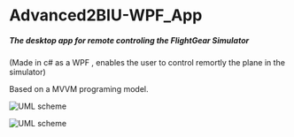 # Advanced2BIU-WPF_App

##### The desktop app for remote controling the FlightGear Simulator
(Made in c# as a WPF , enables the user to control remortly the plane in the simulator)

Based on a MVVM programing model.

![UML scheme](https://cdn.discordapp.com/attachments/467305482151919618/568601406345314316/unknown.png)

![UML scheme](http://prntscr.com/nekrpf)


